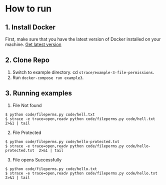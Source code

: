 # How to run

## 1. Install Docker

First, make sure that you have the latest version of Docker installed on your machine. [Get latest version](https://www.docker.com/products/overview#/install_the_platform)

## 2. Clone Repo
1) Switch to example directory. cd `strace/example-3-file-permissions`.
2) Run `docker-compose run example3`.

## 3. Running examples

1. File Not found

```console
$ python code/fileperms.py code/hell.txt
$ strace -e trace=open,readv python code/fileperms.py code/hell.txt  2>&1 | tail
```

2. File Protected
```console
$ python code/fileperms.py code/hello-protected.txt
$ strace -e trace=open,readv python code/fileperms.py code/hello-protected.txt  2>&1 | tail
```

3. File opens Successfully
```console
$ python code/fileperms.py code/hello.txt
$ strace -e trace=open,readv python code/fileperms.py code/hello.txt  2>&1 | tail
```
